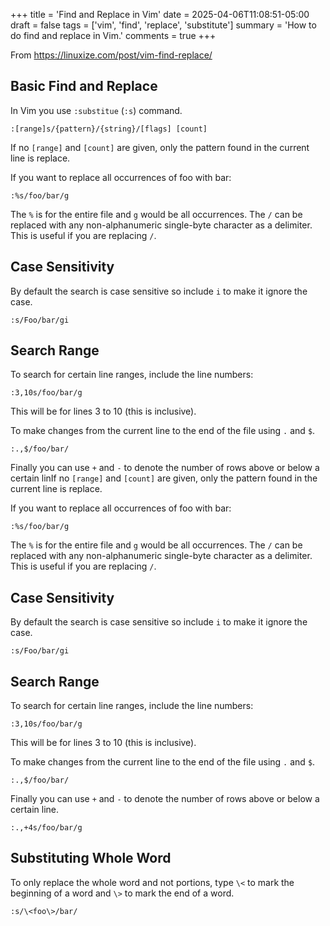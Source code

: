 +++
title = 'Find and Replace in Vim'
date = 2025-04-06T11:08:51-05:00
draft = false
tags = ['vim', 'find', 'replace', 'substitute']
summary = 'How to do find and replace in Vim.'
comments = true
+++

From https://linuxize.com/post/vim-find-replace/

## Basic Find and Replace

In Vim you use `:substitue` (`:s`) command.

```
:[range]s/{pattern}/{string}/[flags] [count]
```

If no `[range]` and `[count]` are given, only the pattern found in the current
line is replace.

If you want to replace all occurrences of foo with bar:

```
:%s/foo/bar/g
```

The `%` is for the entire file and `g` would be all occurrences.
The `/` can be replaced with any non-alphanumeric single-byte character as a
delimiter.
This is useful if you are replacing `/`.

## Case Sensitivity

By default the search is case sensitive so include `i` to make it ignore the
case.

```
:s/Foo/bar/gi
```

## Search Range

To search for certain line ranges, include the line numbers:

```
:3,10s/foo/bar/g
```

This will be for lines 3 to 10 (this is inclusive).

To make changes from the current line to the end of the file using `.` and `$`.

```
:.,$/foo/bar/
```

Finally you can use `+` and `-` to denote the number of rows above or below a
certain linIf no `[range]` and `[count]` are given, only the pattern found in
the current line is replace.

If you want to replace all occurrences of foo with bar:

```
:%s/foo/bar/g
```

The `%` is for the entire file and `g` would be all occurrences.
The `/` can be replaced with any non-alphanumeric single-byte character as a
delimiter.
This is useful if you are replacing `/`.

## Case Sensitivity

By default the search is case sensitive so include `i` to make it ignore the
case.

```
:s/Foo/bar/gi
```

## Search Range

To search for certain line ranges, include the line numbers:

```
:3,10s/foo/bar/g
```

This will be for lines 3 to 10 (this is inclusive).

To make changes from the current line to the end of the file using `.` and `$`.

```
:.,$/foo/bar/
```

Finally you can use `+` and `-` to denote the number of rows above or below a
certain line.

```
:.,+4s/foo/bar/g
```

## Substituting Whole Word

To only replace the whole word and not portions, type `\<` to mark the
beginning of a word and `\>` to mark the end of a word.

```
:s/\<foo\>/bar/
```
